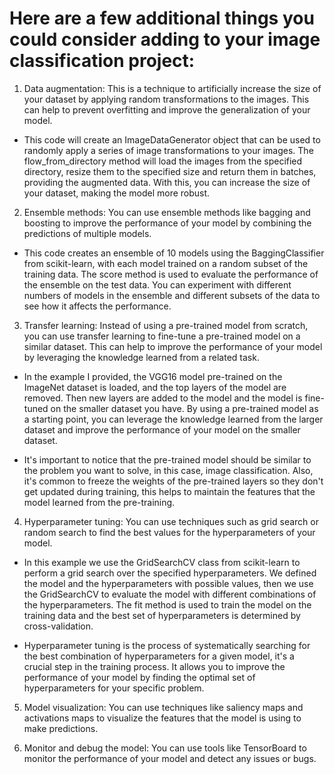 # Here are a few additional things you could consider adding to your image classification project:

1. Data augmentation: This is a technique to artificially increase the size of your dataset by applying random transformations to the images. This can help to prevent overfitting and improve the generalization of your model.

* This code will create an ImageDataGenerator object that can be used to randomly apply a series of image transformations to your images. The flow_from_directory method will load the images from the specified directory, resize them to the specified size and return them in batches, providing the augmented data. With this, you can increase the size of your dataset, making the model more robust.

2. Ensemble methods: You can use ensemble methods like bagging and boosting to improve the performance of your model by combining the predictions of multiple models.

* This code creates an ensemble of 10 models using the BaggingClassifier from scikit-learn, with each model trained on a random subset of the training data. The score method is used to evaluate the performance of the ensemble on the test data. You can experiment with different numbers of models in the ensemble and different subsets of the data to see how it affects the performance.

3. Transfer learning: Instead of using a pre-trained model from scratch, you can use transfer learning to fine-tune a pre-trained model on a similar dataset. This can help to improve the performance of your model by leveraging the knowledge learned from a related task.

* In the example I provided, the VGG16 model pre-trained on the ImageNet dataset is loaded, and the top layers of the model are removed. Then new layers are added to the model and the model is fine-tuned on the smaller dataset you have. By using a pre-trained model as a starting point, you can leverage the knowledge learned from the larger dataset and improve the performance of your model on the smaller dataset.

* It's important to notice that the pre-trained model should be similar to the problem you want to solve, in this case, image classification. Also, it's common to freeze the weights of the pre-trained layers so they don't get updated during training, this helps to maintain the features that the model learned from the pre-training.

4. Hyperparameter tuning: You can use techniques such as grid search or random search to find the best values for the hyperparameters of your model.

*  In this example we use the GridSearchCV class from scikit-learn to perform a grid search over the specified hyperparameters. We defined the model and the hyperparameters with possible values, then we use the GridSearchCV to evaluate the model with different combinations of the hyperparameters. The fit method is used to train the model on the training data and the best set of hyperparameters is determined by cross-validation.

* Hyperparameter tuning is the process of systematically searching for the best combination of hyperparameters for a given model, it's a crucial step in the training process. It allows you to improve the performance of your model by finding the optimal set of hyperparameters for your specific problem.

5. Model visualization: You can use techniques like saliency maps and activations maps to visualize the features that the model is using to make predictions.

6. Monitor and debug the model: You can use tools like TensorBoard to monitor the performance of your model and detect any issues or bugs.
